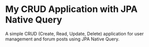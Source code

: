 # My CRUD Application with JPA Native Query

A simple CRUD (Create, Read, Update, Delete) application for user management and forum posts using JPA Native Query.
